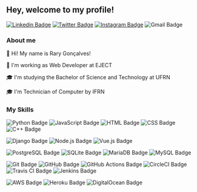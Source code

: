 ## Hey, welcome to my profile!

[![Linkedin Badge](https://img.shields.io/badge/-Rary%20Goncalves-grey?style=flat&logo=linkedin&logoColor=white&link=https://www.linkedin.com/in/rarygoncalves/)](https://www.linkedin.com/in/rarygoncalves/)
[![Twitter Badge](https://img.shields.io/badge/-@rarygoncalves-grey?style=flat&logo=twitter&logoColor=white&link=https://twitter.com/rarygoncalves)](https://twitter.com/rarygoncalves)
[![Instagram Badge](https://img.shields.io/badge/-@raryegoncalves-grey?style=flat&logo=instagram&logoColor=white&link=https://www.instagram.com/raryegoncalves/)](https://www.instagram.com/raryegoncalves/)
![Gmail Badge](https://img.shields.io/badge/-raryemanuel@gmail.com-grey?style=flat&logo=gmail&logoColor=white)


### About me
:man: Hi! My name is Rary Gonçalves!

:briefcase: I'm working as Web Developer at EJECT

:mortar_board: I'm studying the Bachelor of Science and Technology at UFRN

:mortar_board: I'm Technician of Computer by IFRN

### My Skills

![Python Badge](https://img.shields.io/badge/Python-grey?style=flat&logo=Python&logoColor=white)
![JavaScript Badge](https://img.shields.io/badge/JavaScript-grey?style=flat&logo=JavaScript&logoColor=white)
![HTML Badge](https://img.shields.io/badge/HTML-lightgrey?style=flat&logo=HTML5&logoColor=white)
![CSS Badge](https://img.shields.io/badge/CSS-lightgrey?style=flat&logo=CSS3&logoColor=white)
![C++ Badge](https://img.shields.io/badge/C++-lightgrey?style=flat&logo=C%2B%2B&logoColor=white)

![Django Badge](https://img.shields.io/badge/Django-grey?style=flat&logo=Django&logoColor=white)
![Node.js Badge](https://img.shields.io/badge/Node.js-lightgrey?style=flat&logo=Node.js&logoColor=white)
![Vue.js Badge](https://img.shields.io/badge/Vue.js-lightgrey?style=flat&logo=Vue.js&logoColor=white)

![PostgreSQL Badge](https://img.shields.io/badge/PostgreSQL-grey?style=flat&logo=PostgreSQL&logoColor=white)
![SQLite Badge](https://img.shields.io/badge/SQLite-grey?style=flat&logo=SQLite&logoColor=white)
![MariaDB Badge](https://img.shields.io/badge/MariaDB-lightgrey?style=flat&logo=MariaDB&logoColor=white)
![MySQL Badge](https://img.shields.io/badge/MySQL-lightgrey?style=flat&logo=MySQL&logoColor=white)

![Git Badge](https://img.shields.io/badge/Git-grey?style=flat&logo=Git&logoColor=white)
![GitHub Badge](https://img.shields.io/badge/GitHub-grey?style=flat&logo=GitHub&logoColor=white)
![GitHub Actions Badge](https://img.shields.io/badge/GitHub%20Actions-grey?style=flat&logo=GitHub%20Actions&logoColor=white)
![CircleCI Badge](https://img.shields.io/badge/CircleCI-lightgrey?style=flat&logo=CircleCI&logoColor=white)
![Travis CI Badge](https://img.shields.io/badge/Travis%20CI-lightgrey?style=flat&logo=Travis%20CI&logoColor=white)
![Jenkins Badge](https://img.shields.io/badge/Jenkins-lightgrey?style=flat&logo=Jenkins&logoColor=white)

![AWS Badge](https://img.shields.io/badge/AWS-grey?style=flat&logo=Amazon%20AWS&logoColor=white)
![Heroku Badge](https://img.shields.io/badge/Heroku-grey?style=flat&logo=Heroku&logoColor=white)
![DigitalOcean Badge](https://img.shields.io/badge/DigitalOcean-lightgrey?style=flat&logo=DigitalOcean&logoColor=white)

<!--
![Technology Badge](https://img.shields.io/badge/[Technology]-grey?style=flat&logo=[Technology]&logoColor=white)
-->

<!--
**rarygoncalves/rarygoncalves** is a ✨ _special_ ✨ repository because its `README.md` (this file) appears on your GitHub profile.

Here are some ideas to get you started:

- 🔭 I’m currently working on ...
- 🌱 I’m currently learning ...
- 👯 I’m looking to collaborate on ...
- 🤔 I’m looking for help with ...
- 💬 Ask me about ...
- 📫 How to reach me: ...
- 😄 Pronouns: ...
- ⚡ Fun fact: ...
-->
